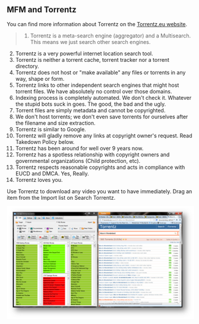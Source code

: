 ## MFM and Torrentz

You can find more information about Torrentz on the [Torrentz.eu website](http://torrentz.eu/).

>1. Torrentz is a meta-search engine (aggregator) and a Multisearch. This means we just search other search engines.
2. Torrentz is a very powerful internet location search tool.
3. Torrentz is neither a torrent cache, torrent tracker nor a torrent directory.
4. Torrentz does not host or "make available" any files or torrents in any way, shape or form.
5. Torrentz links to other independent search engines that might host torrent files. We have absolutely no control over those domains.
6. Indexing process is completely automated. We don't check it. Whatever the stupid bots suck in goes. The good, the bad and the ugly.
7. Torrent files are simply metadata and cannot be copyrighted.
8. We don't host torrents; we don't even save torrents for ourselves after the filename and size extraction.
9. Torrentz is similar to Google.
10. Torrentz will gladly remove any links at copyright owner's request. Read Takedown Policy below.
11. Torrentz has been around for well over 9 years now.
12. Torrentz has a spotless relationship with copyright owners and governmental organizations (Child protection, etc).
13.	Torrentz respects reasonable copyrights and acts in compliance with EUCD and DMCA. Yes, Really.
14.	Torrentz loves you.

Use Torrentz to download any video you want to have immediately.  Drag an item from the Import list on Search Torrentz.

[![MFM & Torrentz](../images/MFM_Torrentz.jpg)](../images/MFM_Torrentz.jpg)


